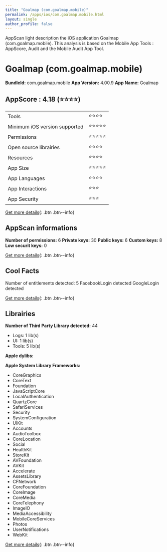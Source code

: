 ```yaml
---
title: "Goalmap (com.goalmap.mobile)"
permalink: /apps/ios/com.goalmap.mobile.html
layout: single
author_profile: false
---
```

AppScan light description the iOS application Goalmap (com.goalmap.mobile). This analysis is based on the Mobile App Tools : AppScore, Audit and the Mobile Audit App Tool.

# Goalmap (com.goalmap.mobile)

**BundleId:** com.goalmap.mobile
**App Version:** 4.00.9
**App Name:** Goalmap


## AppScore : 4.18 (⭐️⭐️⭐️⭐️) 

<table>
<tr><td> Tools </td><td> ⭐️⭐️⭐️⭐️ </td></tr>
<tr><td> Minimum iOS version supported </td><td> ⭐️⭐️⭐️⭐️⭐️ </td></tr>
<tr><td> Permissions </td><td> ⭐️⭐️⭐️⭐️⭐️ </td></tr>
<tr><td> Open source librairies </td><td> ⭐️⭐️⭐️⭐️ </td></tr>
<tr><td> Resources </td><td> ⭐️⭐️⭐️⭐️ </td></tr>
<tr><td> App Size </td><td> ⭐️⭐️⭐️⭐️⭐️ </td></tr>
<tr><td> App Languages </td><td> ⭐️⭐️⭐️⭐️ </td></tr>
<tr><td> App Interactions </td><td> ⭐️⭐️⭐️ </td></tr>
<tr><td> App Security </td><td> ⭐️⭐️⭐️ </td></tr>
</table>

[Get more details](/pricing.html){: .btn .btn--info}  
  
## AppScan informations 

**Number of permissions:** 6
**Private keys:** 30
**Public keys:** 6
**Custom keys:** 8
**Low securit keys:** 0
  
[Get more details](/pricing.html){: .btn .btn--info}

## Cool Facts

Number of entitlements detected: 5
FacebookLogin detected
GoogleLogin detected
  
[Get more details](/pricing.html){: .btn .btn--info}

## Librairies 
**Number of Third Party Library detected:** 44
- Logs: 1 lib(s)
- UI: 1 lib(s)
- Tools: 5 lib(s)

**Apple dylibs:**


**Apple System Library Frameworks:**
- CoreGraphics
- CoreText
- Foundation
- JavaScriptCore
- LocalAuthentication
- QuartzCore
- SafariServices
- Security
- SystemConfiguration
- UIKit
- Accounts
- AudioToolbox
- CoreLocation
- Social
- HealthKit
- StoreKit
- AVFoundation
- AVKit
- Accelerate
- AssetsLibrary
- CFNetwork
- CoreFoundation
- CoreImage
- CoreMedia
- CoreTelephony
- ImageIO
- MediaAccessibility
- MobileCoreServices
- Photos
- UserNotifications
- WebKit


  
[Get more details](/pricing.html){: .btn .btn--info}

